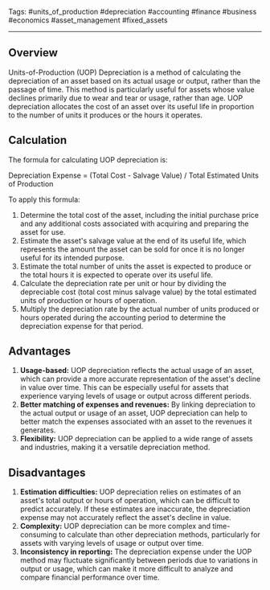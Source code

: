 Tags: #units_of_production #depreciation #accounting #finance #business #economics #asset_management #fixed_assets

---

## Overview

Units-of-Production (UOP) Depreciation is a method of calculating the depreciation of an asset based on its actual usage or output, rather than the passage of time. This method is particularly useful for assets whose value declines primarily due to wear and tear or usage, rather than age. UOP depreciation allocates the cost of an asset over its useful life in proportion to the number of units it produces or the hours it operates.

## Calculation

The formula for calculating UOP depreciation is:

Depreciation Expense = (Total Cost - Salvage Value) / Total Estimated Units of Production

To apply this formula:

1.  Determine the total cost of the asset, including the initial purchase price and any additional costs associated with acquiring and preparing the asset for use.
2.  Estimate the asset's salvage value at the end of its useful life, which represents the amount the asset can be sold for once it is no longer useful for its intended purpose.
3.  Estimate the total number of units the asset is expected to produce or the total hours it is expected to operate over its useful life.
4.  Calculate the depreciation rate per unit or hour by dividing the depreciable cost (total cost minus salvage value) by the total estimated units of production or hours of operation.
5.  Multiply the depreciation rate by the actual number of units produced or hours operated during the accounting period to determine the depreciation expense for that period.

## Advantages

1.  **Usage-based:** UOP depreciation reflects the actual usage of an asset, which can provide a more accurate representation of the asset's decline in value over time. This can be especially useful for assets that experience varying levels of usage or output across different periods.
2.  **Better matching of expenses and revenues:** By linking depreciation to the actual output or usage of an asset, UOP depreciation can help to better match the expenses associated with an asset to the revenues it generates.
3.  **Flexibility:** UOP depreciation can be applied to a wide range of assets and industries, making it a versatile depreciation method.

## Disadvantages

1.  **Estimation difficulties:** UOP depreciation relies on estimates of an asset's total output or hours of operation, which can be difficult to predict accurately. If these estimates are inaccurate, the depreciation expense may not accurately reflect the asset's decline in value.
2.  **Complexity:** UOP depreciation can be more complex and time-consuming to calculate than other depreciation methods, particularly for assets with varying levels of usage or output over time.
3.  **Inconsistency in reporting:** The depreciation expense under the UOP method may fluctuate significantly between periods due to variations in output or usage, which can make it more difficult to analyze and compare financial performance over time.